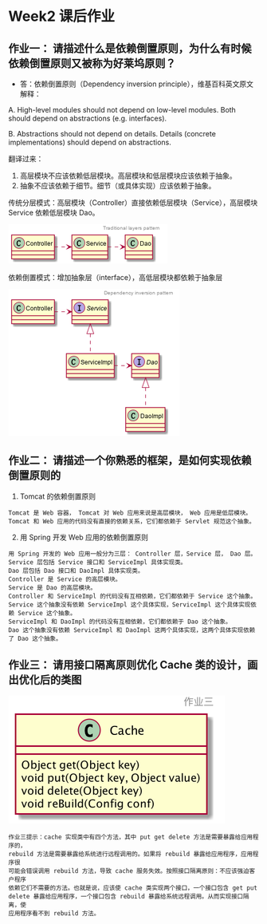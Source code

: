 # Week2 课后作业
## 作业一： 请描述什么是依赖倒置原则，为什么有时候依赖倒置原则又被称为好莱坞原则？

* 答：依赖倒置原则（Dependency inversion principle），维基百科英文原文解释：

A. High-level modules should not depend on low-level modules. Both should depend on abstractions (e.g. interfaces).

B. Abstractions should not depend on details. Details (concrete implementations) should depend on abstractions.

翻译过来：

1. 高层模块不应该依赖低层模块。高层模块和低层模块应该依赖于抽象。
2. 抽象不应该依赖于细节。细节（或具体实现）应该依赖于抽象。

传统分层模式：高层模块（Controller）直接依赖低层模块（Service），高层模块 Service 依赖低层模块 Dao。

![Traditional layers pattern](tlp.png)

依赖倒置模式：增加抽象层（interface），高低层模块都依赖于抽象层

![Dependency inversion pattern](dip.png)

## 作业二： 请描述一个你熟悉的框架，是如何实现依赖倒置原则的
1. Tomcat 的依赖倒置原则
```
Tomcat 是 Web 容器， Tomcat 对 Web 应用来说是高层模块， Web 应用是低层模块。
Tomcat 和 Web 应用的代码没有直接的依赖关系，它们都依赖于 Servlet 规范这个抽象。
```
2. 用 Spring 开发 Web 应用的依赖倒置原则
```
用 Spring 开发的 Web 应用一般分为三层： Controller 层，Service 层， Dao 层。
Service 层包括 Service 接口和 ServiceImpl 具体实现类。
Dao 层包括 Dao 接口和 DaoImpl 具体实现类。
Controller 是 Service 的高层模块。
Service 是 Dao 的高层模块。
Controller 和 ServiceImpl 的代码没有互相依赖，它们都依赖于 Service 这个抽象。
Service 这个抽象没有依赖 ServiceImpl 这个具体实现，ServiceImpl 这个具体实现依赖 Service 这个抽象。
ServiceImpl 和 DaoImpl 的代码没有互相依赖，它们都依赖于 Dao 这个抽象。
Dao 这个抽象没有依赖 ServiceImpl 和 DaoImpl 这两个具体实现，这两个具体实现依赖了 Dao 这个抽象。
```


## 作业三： 请用接口隔离原则优化 Cache 类的设计，画出优化后的类图
![3](3.png)
```
作业三提示：cache 实现类中有四个方法，其中 put get delete 方法是需要暴露给应用程序的，
rebuild 方法是需要暴露给系统进行远程调用的。如果将 rebuild 暴露给应用程序，应用程序很
可能会错误调用 rebuild 方法，导致 cache 服务失效。按照接口隔离原则：不应该强迫客户程序
依赖它们不需要的方法。也就是说，应该使 cache 类实现两个接口，一个接口包含 get put 
delete 暴露给应用程序，一个接口包含 rebuild 暴露给系统远程调用。从而实现接口隔离，使
应用程序看不到 rebuild 方法。
```

